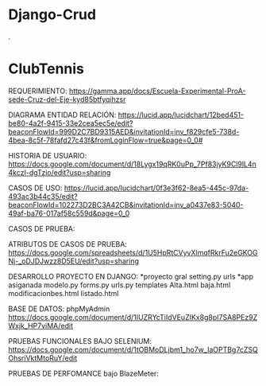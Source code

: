 # Django-Crud
.
# ClubTennis
REQUERIMIENTO:
https://gamma.app/docs/Escuela-Experimental-ProA-sede-Cruz-del-Eje-kyd85btfyqihzsr



DIAGRAMA ENTIDAD RELACIÓN:
https://lucid.app/lucidchart/12bed451-be80-4a2f-9415-33e2cea5ec5e/edit?beaconFlowId=999D2C7BD9315AED&invitationId=inv_f829cfe5-738d-4bea-8c5f-78fafd27c43f&fromLoginFlow=true&page=0_0#

HISTORIA DE USUARIO:
https://docs.google.com/document/d/18Lygx19qRK0uPp_7Pf83jyK9Cl9lL4n4kczI-dgTzio/edit?usp=sharing

CASOS DE USO:
https://lucid.app/lucidchart/0f3e3f62-8ea5-445c-97da-493ac3b44c35/edit?beaconFlowId=102273D2BC3A42CB&invitationId=inv_a0437e83-5040-49af-ba76-017af58c559d&page=0_0

CASOS DE PRUEBA:


ATRIBUTOS DE CASOS DE PRUEBA:
https://docs.google.com/spreadsheets/d/1U5HpRtCVyvXlmqfRkrFu2eGKOGNj-_oDJDJwzz8D5EU/edit?usp=sharing

DESARROLLO PROYECTO EN DJANGO:
*proyecto gral
setting.py
urls
*app asiganada
modelo.py
forms.py
urls.py
templates
Alta.html
baja.html
modificacionbes.html
listado.html


BASE DE DATOS:
phpMyAdmin
https://docs.google.com/document/d/1IUZRYcTiIdVEuZIKx8g8pI7SA8PEz9ZWxjk_HP7viMA/edit

PRUEBAS FUNCIONALES BAJO SELENIUM:
https://docs.google.com/document/d/1tOBMoDLjbm1_ho7w_IaOPTBg7cZSQOhsriVktMtoRuY/edit


PRUEBAS DE PERFOMANCE bajo BlazeMeter:





